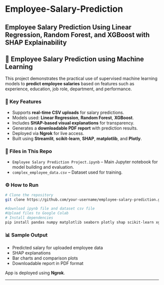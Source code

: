 # Employee-Salary-Prediction
Employee Salary Prediction Using Linear Regression, Random Forest, and XGBoost with SHAP Explainability
---

## 💼 Employee Salary Prediction using Machine Learning

This project demonstrates the practical use of supervised machine learning models to **predict employee salaries** based on features such as experience, education, job role, department, and performance.

### 🚀 Key Features

* Supports **real-time CSV uploads** for salary predictions.
* Models used: **Linear Regression**, **Random Forest**, **XGBoost**.
* Includes **SHAP-based visual explanations** for transparency.
* Generates a **downloadable PDF report** with prediction results.
* Deployed via **Ngrok** for live access.
* Built using **Streamlit**, **scikit-learn**, **SHAP**, **matplotlib**, and **Plotly**.

### 📂 Files in This Repo

* `Employee Salary Prediction Project.ipynb` – Main Jupyter notebook for model building and evaluation.
* `complex_employee_data.csv` – Dataset used for training.

### ⚙️ How to Run 

```bash
# Clone the repository
git clone https://github.com/your-username/employee-salary-prediction.git

#download ipynb file and dataset csv file
#Upload files to Google Colab
# Install dependencies
pip install pandas numpy matplotlib seaborn plotly shap scikit-learn xgboost streamlit pyngrok joblib ipywidgets
```

### 📊 Sample Output

* Predicted salary for uploaded employee data
* SHAP explanations
* Bar charts and comparison plots
* Downloadable report in PDF format

App is deployed using **Ngrok**. 


---


